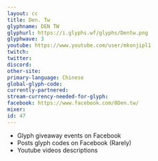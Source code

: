```yaml
---
layout: cc
title: Den. Tw
glyphname: DEN TW
glyphurl: https://i.glyphs.wf/glyphs/Dentw.png
glyphwave: 3
youtube: https://www.youtube.com/user/mkonjipl1
twitch: 
twitter: 
discord: 
other-site: 
primary-language: Chinese
global-glyph-code: 
currently-partnered: 
stream-currency-needed-for-glyph: 
facebook: https://www.facebook.com/0Den.tw/
mixer: 
id: 47
---
```

* Glyph giveaway events on Facebook
* Posts glyph codes on Facebook (Rarely)
* Youtube videos descriptions
